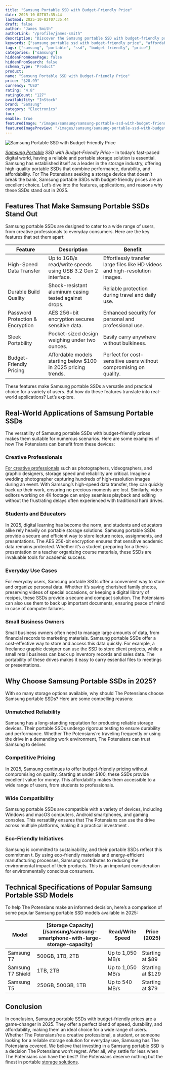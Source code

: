 ```yaml
---
title: "Samsung Portable SSD with Budget-Friendly Price"
date: 2025-10-02T07:35:44
lastmod: 2025-10-02T07:35:44
draft: false
author: "James Smith"
authorLink: "/profile/james-smith"
description: "Discover the Samsung portable SSD with budget-friendly price, offering fast data transfers, reliable storage, and sleek design without breaking the bank!"
keywords: ["samsung portable ssd with budget-friendly price", "affordable samsung portable ssd", "top samsung ssd for budget-conscious buyers"]
tags: ["samsung", "portable", "ssd", "budget-friendly", "price"]
categories: ["samsung"]
hiddenFromHomePage: false
hiddenFromSearch: false
schema_type: "Product"
product:
name: "Samsung Portable SSD with Budget-Friendly Price"
price: "$28.99"
currency: "USD"
rating: "4.8"
ratingCount: "127"
availability: "InStock"
brand: "Samsung"
category: "Electronics"
toc:
enable: true
featuredImage: "/images/samsung/samsung-portable-ssd-with-budget-friendly-price.jpg"
featuredImagePreview: "/images/samsung/samsung-portable-ssd-with-budget-friendly-price.jpg"
---
```


![Samsung Portable SSD with Budget-Friendly Price](/images/samsung/samsung-portable-ssd-with-budget-friendly-price.jpg)


_[Samsung Portable](/samsung/budget-friendly-samsung-portable-ssd-for-storage) SSD with Budget-Friendly Price_ - In today’s fast-paced digital world, having a reliable and portable storage solution is essential. Samsung has established itself as a leader in the storage industry, offering high-quality portable SSDs that combine performance, durability, and affordability. For The Potensians seeking a storage device that doesn’t break the bank, Samsung portable SSDs with budget-friendly prices are an excellent choice. Let’s dive into the features, applications, and reasons why these SSDs stand out in 2025.

## Features That Make Samsung Portable SSDs Stand Out

Samsung portable SSDs are designed to cater to a wide range of users, from creative professionals to everyday consumers. Here are the key features that set them apart:

<div class="table-responsive">
<table class="html-table">
<thead>
<tr>
<th>Feature</th>
<th>Description</th>
<th>Benefit</th>
</tr>
</thead>
<tbody>
<tr>
<td>High-Speed Data Transfer</td>
<td>Up to 1GB/s read/write speeds using USB 3.2 Gen 2 interface.</td>
<td>Effortlessly transfer large files like HD videos and high-resolution images.</td>
</tr>
<tr>
<td>Durable Build Quality</td>
<td>Shock-resistant aluminum casing tested against drops.</td>
<td>Reliable protection during travel and daily use.</td>
</tr>
<tr>
<td>Password Protection & Encryption</td>
<td>AES 256-bit encryption secures sensitive data.</td>
<td>Enhanced security for personal and professional use.</td>
</tr>
<tr>
<td>Sleek Portability</td>
<td>Pocket-sized design weighing under two ounces.</td>
<td>Easily carry anywhere without bulkiness.</td>
</tr>
<tr>
<td>Budget-Friendly Pricing</td>
<td>Affordable models starting below $100 in 2025 pricing trends.</td>
<td>Perfect for cost-sensitive users without compromising on quality.</td>
</tr>
</tbody>
</table>
</div>

These features make Samsung portable SSDs a versatile and practical choice for a variety of users. But how do these features translate into real-world applications? Let’s explore.

## Real-World Applications of Samsung Portable SSDs

The versatility of Samsung portable SSDs with budget-friendly prices makes them suitable for numerous scenarios. Here are some examples of how The Potensians can benefit from these devices:

### Creative Professionals

[For creative professionals](/samsung/samsung-ssd-for-creative-professionals) such as photographers, videographers, and graphic designers, storage speed and reliability are critical. Imagine a wedding photographer capturing hundreds of high-resolution images during an event. With Samsung’s high-speed data transfer, they can quickly back up their work, ensuring no precious moments are lost. Similarly, video editors working on 4K footage can enjoy seamless playback and editing without the frustrating delays often experienced with traditional hard drives.

### Students and Educators

In 2025, digital learning has become the norm, and students and educators alike rely heavily on portable storage solutions. Samsung portable SSDs provide a secure and efficient way to store lecture notes, assignments, and presentations.  The AES 256-bit encryption ensures that sensitive academic data remains protected. Whether it’s a student preparing for a thesis presentation or a teacher organizing course materials, these SSDs are invaluable tools for academic success.

### Everyday Use Cases

For everyday users, Samsung portable SSDs offer a convenient way to store and organize personal data. Whether it’s saving cherished family photos, preserving videos of special occasions, or keeping a digital library of recipes, these SSDs provide a secure and compact solution. The Potensians can also use them to back up important documents, ensuring peace of mind in case of computer failures.

### Small Business Owners

Small business owners often need to manage large amounts of data, from financial records to marketing materials. Samsung portable SSDs offer a cost-effective way to store and access this data quickly. For example, a freelance graphic designer can use the SSD to store client projects, while a small retail business can back up inventory records and sales data. The portability of these drives makes it easy to carry essential files to meetings or presentations.

## Why Choose Samsung Portable SSDs in 2025?

With so many storage options available, why should The Potensians choose Samsung portable SSDs? Here are some compelling reasons:

### Unmatched Reliability

Samsung has a long-standing reputation for producing reliable storage devices. Their portable SSDs undergo rigorous testing to ensure durability and performance. Whether The Potensians’re traveling frequently or using the drive in a demanding work environment, The Potensians can trust Samsung to deliver.

### Competitive Pricing

In 2025, Samsung continues to offer budget-friendly pricing without compromising on quality. Starting at under $100, these SSDs provide excellent value for money. This affordability makes them accessible to a wide range of users, from students to professionals.

### Wide Compatibility

Samsung portable SSDs are compatible with a variety of devices, including Windows and macOS computers, Android smartphones, and gaming consoles. This versatility ensures that The Potensians can use the drive across multiple platforms, making it a practical investment .

### Eco-Friendly Initiatives

Samsung is committed to sustainability, and their portable SSDs reflect this commitmen t. By using eco-friendly materials and energy-efficient manufacturing processes, Samsung contributes to reducing the environmental impact of their products. This is an important consideration for environmentally conscious consumers.

## Technical Specifications of Popular Samsung Portable SSD Models

To help The Potensians make an informed decision, here’s a comparison of some popular Samsung portable SSD models available in 2025:

<div class="table-responsive">
<table class="html-table">
<thead>
<tr>
<th>Model</th>
<th>[Storage Capacity](/samsung/samsung-smartphone-with-large-storage-capacity)</th>
<th>Read/Write Speed</th>
<th>Price (2025)</th>
</tr>
</thead>
<tbody>
<tr>
<td>Samsung T7</td>
<td>500GB, 1TB, 2TB</td>
<td>Up to 1,050 MB/s</td>
<td>Starting at $89</td>
</tr>
<tr>
<td>Samsung T7 Shield</td>
<td>1TB, 2TB</td>
<td>Up to 1,050 MB/s</td>
<td>Starting at $129</td>
</tr>
<tr>
<td>Samsung T5</td>
<td>250GB, 500GB, 1TB</td>
<td>Up to 540 MB/s</td>
<td>Starting at $79</td>
</tr>
</tbody>
</table>
</div>

## Conclusion

In conclusion, Samsung portable SSDs with budget-friendly prices are a game-changer in 2025. They offer a perfect blend of speed, durability, and affordability, making them an ideal choice for a wide range of users. Whether The Potensians’re a creative professional, a student, or someone looking for a reliable storage solution for everyday use, Samsung has The Potensians covered. We believe that investing in a Samsung portable SSD is a decision The Potensians won’t regret. After all, why settle for less when The Potensians can have the best? The Potensians deserve nothing but the finest in portable [storage solutions](/samsung/samsung-microsd-card-for-affordable-storage).